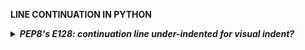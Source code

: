 <strong> LINE CONTINUATION IN PYTHON</strong>
<details>
  <summary><i><b>PEP8's E128: continuation line under-indented for visual indent?</b></i></summary>
<b>Two ways to continue lines with opening parenthesis

e.g

urlpatterns = patterns(' ', url(r'^$', listing, name='investment-listing')
print('\n'.join([" ".join(["{:d}".format(item) for item in row]) for row in matrix])) too long right?
1. indenting to the opening bracket
- print('\n'.join([" ".join(["{:d}".format(item)\
  _____________________for item in row]) for row in matrix]))
2. no arguments on starting line, then indenting to a uniform level(if no other opening parethesis is present before breaking))
- urlpatterns = patterns(\
    _____' ',\
    _____url(r'^$', listing, name='investment-listing')\
 OR(if other parenthesis are opened before breaking follow rule 1 with rule 2)
 
print(\
___'\n'.join([" ".join(["{:d}".format(item)[normal indentation of 4 spaces here]\
___________for item in row]) for row in matrix]))[indent o parenthesis)</b>\
Note: backslash \ can also be used for line breaks or continuation
</details>
